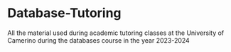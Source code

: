 # Database-Tutoring
All the material used during academic tutoring classes at the University of Camerino during the databases course in the year 2023-2024
